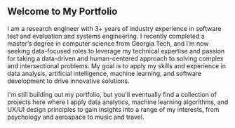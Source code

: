 ## Welcome to My Portfolio

I am a research engineer with 3+ years of industry experience in software test and evaluation and systems engineering. I recently completed a master’s degree in computer science from Georgia Tech, and I’m now seeking data-focused roles to leverage my technical expertise and passion for taking a data-driven and human-centered approach to solving complex and intersectional problems. My goal is to apply my skills and experience in data analysis, artificial intelligence, machine learning, and software development to drive innovative solutions.

I'm still building out my portfolio, but you'll eventually find a collection of projects here where I apply data analytics, machine learning algorithms, and UX/UI design principles to gain insights into a range of my interests, from psychology and aerospace to music and travel.
<!--
**keeganmcgarry/keeganmcgarry** is a ✨ _special_ ✨ repository because its `README.md` (this file) appears on your GitHub profile.

Here are some ideas to get you started:

- 🔭 I’m currently working on ...
- 🌱 I’m currently learning ...
- 👯 I’m looking to collaborate on ...
- 🤔 I’m looking for help with ...
- 💬 Ask me about ...
- 📫 How to reach me: ...
- 😄 Pronouns: ...
- ⚡ Fun fact: ...
-->
